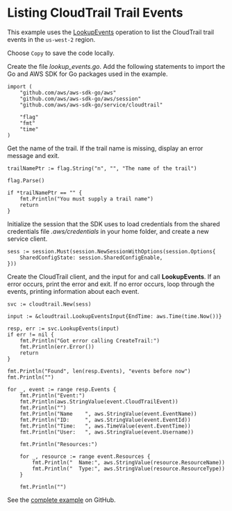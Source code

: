 # Listing CloudTrail Trail Events<a name="cloudtrail-example-lookup-events"></a>

This example uses the [LookupEvents](https://docs.aws.amazon.com/sdk-for-go/api/service/cloudtrail/#CloudTrail.LookupEvents) operation to list the CloudTrail trail events in the `us-west-2` region\.

Choose `Copy` to save the code locally\.

Create the file *lookup\_events\.go*\. Add the following statements to import the Go and AWS SDK for Go packages used in the example\.

```
import (
    "github.com/aws/aws-sdk-go/aws"
    "github.com/aws/aws-sdk-go/aws/session"
    "github.com/aws/aws-sdk-go/service/cloudtrail"

    "flag"
    "fmt"
    "time"
)
```

Get the name of the trail\. If the trail name is missing, display an error message and exit\.

```
trailNamePtr := flag.String("n", "", "The name of the trail")

flag.Parse()

if *trailNamePtr == "" {
    fmt.Println("You must supply a trail name")
    return
}
```

Initialize the session that the SDK uses to load credentials from the shared credentials file *\.aws/credentials* in your home folder, and create a new service client\.

```
sess := session.Must(session.NewSessionWithOptions(session.Options{
    SharedConfigState: session.SharedConfigEnable,
}))
```

Create the CloudTrail client, and the input for and call **LookupEvents**\. If an error occurs, print the error and exit\. If no error occurs, loop through the events, printing information about each event\.

```
svc := cloudtrail.New(sess)

input := &cloudtrail.LookupEventsInput{EndTime: aws.Time(time.Now())}

resp, err := svc.LookupEvents(input)
if err != nil {
    fmt.Println("Got error calling CreateTrail:")
    fmt.Println(err.Error())
    return
}

fmt.Println("Found", len(resp.Events), "events before now")
fmt.Println("")

for _, event := range resp.Events {
    fmt.Println("Event:")
    fmt.Println(aws.StringValue(event.CloudTrailEvent))
    fmt.Println("")
    fmt.Println("Name    ", aws.StringValue(event.EventName))
    fmt.Println("ID:     ", aws.StringValue(event.EventId))
    fmt.Println("Time:   ", aws.TimeValue(event.EventTime))
    fmt.Println("User:   ", aws.StringValue(event.Username))

    fmt.Println("Resources:")

    for _, resource := range event.Resources {
        fmt.Println("  Name:", aws.StringValue(resource.ResourceName))
        fmt.Println("  Type:", aws.StringValue(resource.ResourceType))
    }

    fmt.Println("")
```

See the [complete example](https://github.com/awsdocs/aws-doc-sdk-examples/blob/master/go/example_code/cloudtrail/lookup_events.go) on GitHub\.